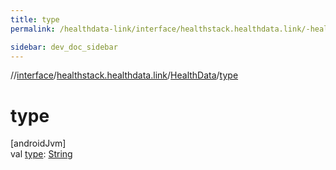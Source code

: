 ```yaml
---
title: type
permalink: /healthdata-link/interface/healthstack.healthdata.link/-health-data/type.html

sidebar: dev_doc_sidebar
---
```

//[interface](../../../index.html)/[healthstack.healthdata.link](../index.html)/[HealthData](index.html)/[type](type.html)



# type



[androidJvm]\
val [type](type.html): [String](https://kotlinlang.org/api/latest/jvm/stdlib/kotlin/-string/index.html)




